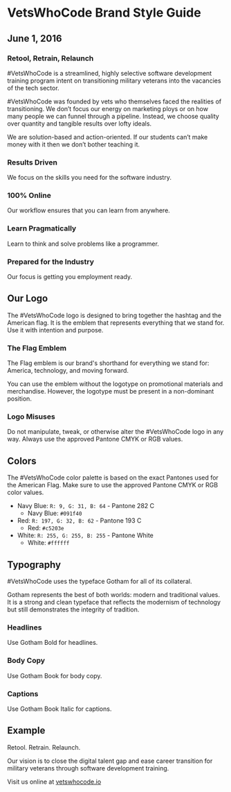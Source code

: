 # VetsWhoCode Brand Style Guide

## June 1, 2016

### Retool, Retrain, Relaunch

#VetsWhoCode is a streamlined, highly selective software development training program intent on transitioning military veterans into the vacancies of the tech sector.

#VetsWhoCode was founded by vets who themselves faced the realities of transitioning. We don’t focus our energy on marketing ploys or on how many people we can funnel through a pipeline. Instead, we choose quality over quantity and tangible results over lofty ideals.

We are solution-based and action-oriented. If our students can’t make money with it then we don’t bother teaching it.

### Results Driven

We focus on the skills you need for the software industry.

### 100% Online

Our workflow ensures that you can learn from anywhere.

### Learn Pragmatically

Learn to think and solve problems like a programmer.

### Prepared for the Industry

Our focus is getting you employment ready.

## Our Logo

The #VetsWhoCode logo is designed to bring together the hashtag and the American flag. It is the emblem that represents everything that we stand for. Use it with intention and purpose.

### The Flag Emblem

The Flag emblem is our brand's shorthand for everything we stand for: America, technology, and moving forward.

You can use the emblem without the logotype on promotional materials and merchandise. However, the logotype must be present in a non-dominant position.

### Logo Misuses

Do not manipulate, tweak, or otherwise alter the #VetsWhoCode logo in any way. Always use the approved Pantone CMYK or RGB values.

## Colors

The #VetsWhoCode color palette is based on the exact Pantones used for the American Flag. Make sure to use the approved Pantone CMYK or RGB color values.

- Navy Blue: `R: 9, G: 31, B: 64` - Pantone 282 C
  - Navy Blue: `#091f40`
- Red: `R: 197, G: 32, B: 62` - Pantone 193 C
  - Red: `#c5203e`
- White: `R: 255, G: 255, B: 255` - Pantone White
  - White: `#ffffff`
  
## Typography

#VetsWhoCode uses the typeface Gotham for all of its collateral.

Gotham represents the best of both worlds: modern and traditional values. It is a strong and clean typeface that reflects the modernism of technology but still demonstrates the integrity of tradition.

### Headlines

Use Gotham Bold for headlines.

### Body Copy

Use Gotham Book for body copy.

### Captions

Use Gotham Book Italic for captions.

## Example

Retool. Retrain. Relaunch.

Our vision is to close the digital talent gap and ease career transition for military veterans through software development training.

Visit us online at [vetswhocode.io](https://vetswhocode.io)

